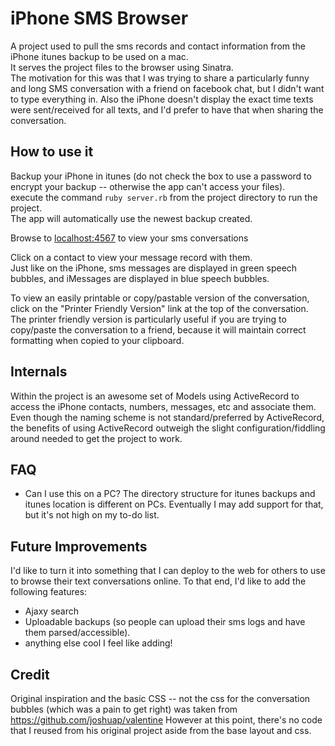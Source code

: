 iPhone SMS Browser
===================

A project used to pull the sms records and contact information from the iPhone itunes backup to be used on a mac.  
It serves the project files to the browser using Sinatra.  
The motivation for this was that I was trying to share a particularly funny and long SMS conversation with a friend on facebook chat,
but I didn't want to type everything in. Also the iPhone doesn't display the exact time texts were sent/received for all texts,
and I'd prefer to have that when sharing the conversation.

How to use it
--------------
Backup your iPhone in itunes (do not check the box to use a password to encrypt your backup -- otherwise the app can't access your files).  
execute the command `ruby server.rb` from the project directory to run the project.  
The app will automatically use the newest backup created.  

Browse to [localhost:4567](localhost:4567) to view your sms conversations

Click on a contact to view your message record with them.  
Just like on the iPhone, sms messages are displayed in green speech bubbles, and iMessages are displayed in blue speech bubbles.  
  
To view an easily printable or copy/pastable version of the conversation, click on the "Printer Friendly Version" link at the top of the conversation.
The printer friendly version is particularly useful if you are trying to copy/paste the conversation to a friend, because it will maintain correct formatting when 
copied to your clipboard.

Internals
-----------
Within the project is an awesome set of Models using ActiveRecord to access the iPhone contacts, numbers, messages, etc and associate them.
Even though the naming scheme is not standard/preferred by ActiveRecord, the benefits of using ActiveRecord outweigh the slight configuration/fiddling around
needed to get the project to work.


FAQ
-------------
*   Can I use this on a PC?
    The directory structure for itunes backups and itunes location is different on PCs. 
    Eventually I may add support for that, but it's not high on my to-do list.

Future Improvements
-------------------
I'd like to turn it into something that I can deploy to the web for others to use to browse their text conversations online.
To that end, I'd like to add the following features:
*    Ajaxy search
*    Uploadable backups (so people can upload their sms logs and have them parsed/accessible).
*    anything else cool I feel like adding!


Credit
----------------
Original inspiration and the basic CSS -- not the css for the conversation bubbles (which was a pain to get right)
was taken from https://github.com/joshuap/valentine
However at this point, there's no code that I reused from his original project aside from the base layout and css.